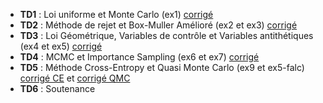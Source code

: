 - **TD1** : Loi uniforme et Monte Carlo (ex1) [corrigé](TD1_corr.R)
- **TD2** : Méthode de rejet et Box-Muller Amélioré (ex2 et ex3) [corrigé](TD2_code_corr.html)
- **TD3** : Loi Géométrique, Variables de contrôle et Variables antithétiques (ex4 et ex5) [corrigé](2A-monte-carlo/TD3_code_corr.html)
- **TD4** : MCMC et Importance Sampling (ex6 et ex7) [corrigé](TD4_code_corr.html)
- **TD5** : Méthode Cross-Entropy et Quasi Monte Carlo (ex9 et ex5-falc) [corrigé CE](TD5_code_corr.html) et [corrigé QMC](quasi_monte_carlo.Rmd)
- **TD6** : Soutenance
